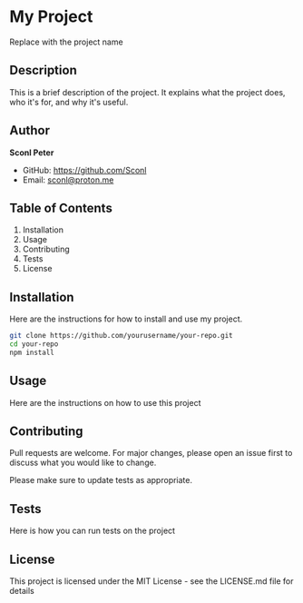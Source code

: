 # My Project
Replace with the project name

## Description

This is a brief description of the project. It explains what the project does, who it's for, and why it's useful.


## Author

**Sconl Peter**
- GitHub: https://github.com/Sconl
- Email: sconl@proton.me


## Table of Contents

1. Installation
2. Usage
3. Contributing
4. Tests
5. License


## Installation

Here are the instructions for how to install and use my project.

```bash
git clone https://github.com/yourusername/your-repo.git
cd your-repo
npm install 

```

## Usage

Here are the instructions on how to use this project


## Contributing

Pull requests are welcome. For major changes, please open an issue first to discuss what you would like to change.

Please make sure to update tests as appropriate.

## Tests

Here is how you can run tests on the project 


## License

This project is licensed under the MIT License - see the LICENSE.md file for details

